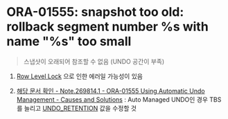 ORA-01555: snapshot too old: rollback segment number %s with name "%s" too small
===
>스냅샷이 오래되어 참조할 수 없음 (UNDO 공간이 부족)

1. [Row Level Lock](../row-level-lock/README.md) 으로 인한 에러일 가능성이 있음

1. [해당 문서 확인 - Note.269814.1 - ORA-01555 Using Automatic Undo Management - Causes and Solutions](https://support.oracle.com/knowledge/Oracle%20Database%20Products/269814_1.html) : Auto Managed UNDO인 경우 TBS를 늘리고 [UNDO_RETENTION](../tablespace/undo-tablespace.md) 값을 수정할 것
